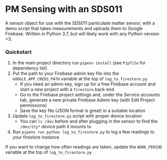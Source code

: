 # PM Sensing with an SDS011
A sensor object for use with the SDS011 particulate matter sensor, with a demo script that takes measurements and uploads them to Google Firebase.  Written in Python 3.7, but will likely work with any Python version >3.

### Quickstart
1. In the main project directory run `pipenv install` (see `Pipfile` for dependency list)
1. Put the path to your Firebase admin key file into the `GOOGLE_APP_CREDS_PATH` variable at the top of `log_to_firestore.py`
    * If you need an admin key, sign up for a free Firebase account and start a new project with a `firestore` back end
    * Go to the Firebase project settings and, under the *Service accounts* tab, generate a new private Firebase Admin key (with Edit Project permissions)
    * Save the key file (JSON format is great) in a suitable location
1. Update `log_to_firestore.py` script with proper device location
    * You can `ls /dev` before and after plugging in the sensor to find the `/dev/tty*` device path it mounts to
1. Run `pipenv run python log_to_firestore.py` to log a few readings to your firestore instance

If you want to change how often readings are taken, update the `WORK_PERIOD` variable at the top of `log_to_firestore.py`
